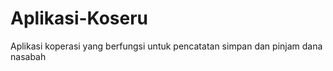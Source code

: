 # Aplikasi-Koseru
 Aplikasi koperasi yang berfungsi untuk pencatatan simpan dan pinjam dana nasabah
